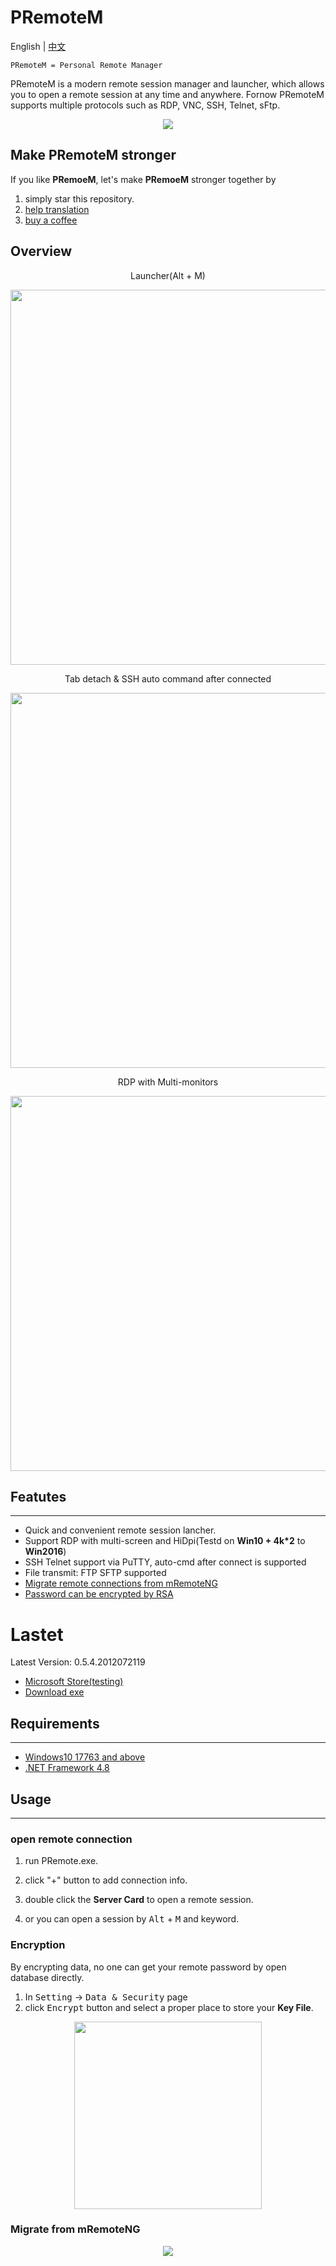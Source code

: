 # PRemoteM
English | [中文](https://github.com/VShawn/PRemoteM/blob/Doc/ReadMe_zh-cn/readme.md)



```
PRemoteM = Personal Remote Manager
```

PRemoteM is a modern remote session manager and launcher, which allows you to open a remote session at any time and anywhere. Fornow PRemoteM supports multiple protocols such as RDP, VNC, SSH, Telnet, sFtp.

  
<p align="center">
    <img src="https://github.com/VShawn/PRemoteM/raw/Doc/DocPic/maindemo.png"/>
</p>


## Make PRemoteM stronger
If you like **PRemoeM**, let's make **PRemoeM** stronger together by

1. simply star this repository.
2. [help translation](https://github.com/VShawn/PRemoteM/wiki/Help-wanted:-Translation)
3. [buy a coffee](https://ko-fi.com/VShawn)

## Overview


<p align="center">
    Launcher(Alt + M)
</p>
<p align="center">
    <img src="https://github.com/VShawn/PRemoteM/raw/Doc/DocPic/quickstart.gif" width="600"/>
</p>

<p align="center">
    Tab detach & SSH auto command after connected
</p>
<p align="center">
    <img src="https://github.com/VShawn/PRemoteM/raw/Doc/DocPic/tab.gif" width="600"/>
</p>

<p align="center">
    RDP with Multi-monitors
</p>
<p align="center">
    <img src="https://github.com/VShawn/PRemoteM/raw/Doc/DocPic/multi-screen.jpg" width="600"/>
</p>


## Featutes

----

- Quick and convenient remote session lancher.
- Support RDP with multi-screen and HiDpi(Testd on **Win10 + 4k*2** to **Win2016**)
- SSH Telnet support via PuTTY, auto-cmd after connect is supported
- File transmit: FTP SFTP supported
- [Migrate remote connections from mRemoteNG](https://github.com/VShawn/PRemoteM#Migrate-from-mRemoteNG)
- [Password can be encrypted by RSA](https://github.com/VShawn/PRemoteM#Encryption)

# Lastet
Latest Version: 0.5.4.2012072119

- [Microsoft Store(testing)](https://www.microsoft.com/store/productId/9PNMNF92JNFP)
- [Download exe](https://github.com/VShawn/PRemoteM/releases)

## Requirements

----

- [Windows10 17763 and above](https://support.lenovo.com/us/en/solutions/ht502786)
- [.NET Framework 4.8](https://dotnet.microsoft.com/download/dotnet-framework/net48)




## Usage

----

### open remote connection

1. run PRemote.exe.

2. click "+" button to add connection info.

3. double click the **Server Card** to open a remote session.

4. or you can open a session by <kbd>Alt</kbd> + <kbd>M</kbd> and keyword.

### Encryption

By encrypting data, no one can get your remote password by open database directly.

1. In <kbd>Setting</kbd> -> <kbd>Data & Security</kbd> page
2. click <kbd>Encrypt</kbd> button and select a proper place to store your **Key File**.

<p align="center">
    <img src="https://github.com/VShawn/PRemoteM/raw/Doc/DocPic/Encryption.jpg" width="300"/>
</p>

### Migrate from mRemoteNG

<p align="center">
    <img src="https://github.com/VShawn/PRemoteM/raw/Doc/DocPic/Migrate.jpg"/>
</p>
